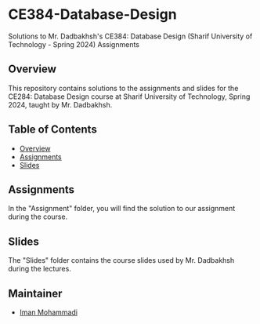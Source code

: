 # CE384-Database-Design
Solutions to Mr. Dadbakhsh's CE384: Database Design (Sharif University of Technology - Spring 2024) Assignments

## Overview

This repository contains solutions to the assignments and slides for the CE284: Database Design course at Sharif University of Technology, Spring 2024, taught by Mr. Dadbakhsh.

## Table of Contents

- [Overview](#overview)
- [Assignments](#assignments)
- [Slides](#slides)

## Assignments

In the "Assignment" folder, you will find the solution to our assignment during the course.

## Slides

The "Slides" folder contains the course slides used by Mr. Dadbakhsh during the lectures.

## Maintainer

- [Iman Mohammadi](https://github.com/Imanm02)
